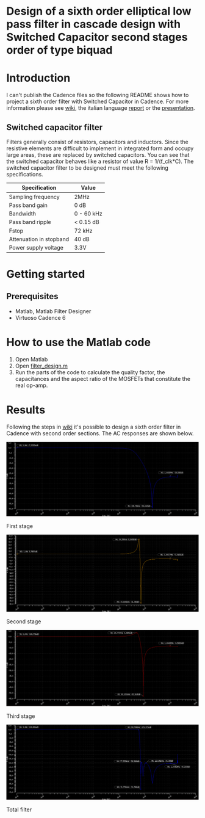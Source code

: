   # Design of a sixth order elliptical low pass filter in cascade design with Switched Capacitor second stages order of type biquad

  # Introduction

  I can't publish the Cadence files so the following README shows how to project a sixth order filter with Switched Capacitor in Cadence. For more information please see [wiki](https://github.com/MatteoOrlandini/Micro-Nano-Electronic-Exam/wiki/Design-of-a-sixth-order-elliptical-low-pass-filter-in-cascade-design-with-Switched-Capacitor-second-stages-order-of-type-biquad), the italian language [report](https://github.com/MatteoOrlandini/Micro-Nano-Electronic-Exam/blob/master/Relazione/Relazione.pdf) or the [presentation](https://github.com/MatteoOrlandini/Micro-Nano-Electronic-Exam/blob/master/Presentazione/Presentazione.pdf).

  ## Switched capacitor filter

  Filters generally consist of resistors, capacitors and inductors. Since the
  resistive elements are difficult to implement in integrated form and occupy large areas, these are replaced by switched capacitors. You can see
  that the switched capacitor behaves like a resistor of value R = 1/(f_clk*C). The switched capacitor filter to be designed must meet the following specifications.

  | Specification            | Value      |
  |--------------------------|------------|
  | Sampling frequency       | 2MHz       |
  | Pass band gain           | 0 dB       |
  | Bandwidth                | 0 - 60 kHz |
  | Pass band ripple         | < 0.15 dB  |
  | Fstop                    | 72 kHz     |
  | Attenuation in stopband  | 40 dB      |
  | Power supply voltage     | 3.3V       |
 
  # Getting started 

  ## Prerequisites

  * Matlab, Matlab Filter Designer
  * Virtuoso Cadence 6

  # How to use the Matlab code
  1. Open Matlab
  2. Open [filter_design.m](https://github.com/MatteoOrlandini/Micro-Nano-Electronic-Exam/blob/master/Matlab/filter_design.m)
  3. Run the parts of the code to calculate the quality factor, the capacitances and the aspect ratio of the MOSFETs that constitute the real op-amp.

  # Results

  Following the steps in [wiki](https://github.com/MatteoOrlandini/Micro-Nano-Electronic-Exam/wiki/Design-of-a-sixth-order-elliptical-low-pass-filter-in-cascade-design-with-Switched-Capacitor-second-stages-order-of-type-biquad) it's possible to design a sixth order filter in Cadence with second order sections. The AC responses are shown below.

  ![](https://github.com/MatteoOrlandini/Micro-Nano-Electronic-Exam/blob/master/Relazione/Plot/real_first_stage.png)

  First stage

  ![](https://github.com/MatteoOrlandini/Micro-Nano-Electronic-Exam/blob/master/Relazione/Plot/real_second_stage.png)

  Second stage

  ![](https://github.com/MatteoOrlandini/Micro-Nano-Electronic-Exam/blob/master/Relazione/Plot/real_third_stage.png)

  Third stage

  ![](https://github.com/MatteoOrlandini/Micro-Nano-Electronic-Exam/blob/master/Relazione/Plot/real_filter.png)

  Total filter
